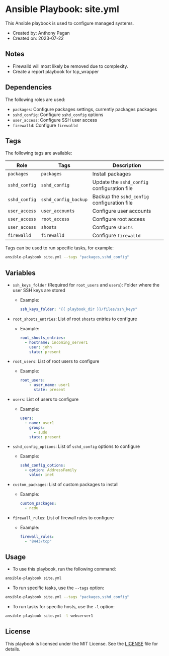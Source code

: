# Ansible Playbook: site.yml

This Ansible playbook is used to configure managed systems.

- Created by: Anthony Pagan
- Created on: 2023-07-22

## Notes

- Firewalld will most likely be removed due to complexity.
- Create a report playbook for tcp_wrapper

## Dependencies

The following roles are used:

- `packages`: Configure packages settings, currently packages packages
- `sshd_config`: Configure `sshd_config` options
- `user_access`: Configure SSH user access
- `firewalld`: Configure `firewalld`

## Tags

The following tags are available:

| Role | Tags | Description |
|------|------|-------------|
| `packages` | `packages` | Install packages |
| `sshd_config` | `sshd_config` | Update the `sshd_config` configuration file |
| `sshd_config` | `sshd_config_backup` | Backup the `sshd_config` configuration file |
| `user_access` | `user_accounts` | Configure user accounts |
| `user_access` | `root_access` | Configure root access |
| `user_access` | `shosts` | Configure `shosts` |
| `firewalld` | `firewalld` | Configure `firewalld` |

Tags can be used to run specific tasks, for example:

```bash
ansible-playbook site.yml --tags "packages,sshd_config"
```

## Variables

- `ssh_keys_folder` (Required for `root_users` and `users`): Folder where the user SSH keys are stored
  - Example:

    ```yaml
    ssh_keys_folder: "{{ playbook_dir }}/files/ssh_keys"
    ```

- `root_shosts_entries`: List of root `shosts` entries to configure
  - Example:

    ```yaml
    root_shosts_entries:
      - hostname: incoming_server1
        user: john
        state: present
    ```

- `root_users`: List of root users to configure
  - Example:

    ```yaml
    root_users:
        - user_name: user1
          state: present
    ```

- `users`: List of users to configure
  - Example:

    ```yaml
    users:
      - name: user1
        groups:
          - sudo
        state: present
    ```

- `sshd_config_options`: List of `sshd_config` options to configure
  - Example:

    ```yaml
    sshd_config_options:
      - option: AddressFamily
        value: inet
    ```

- `custom_packages`: List of custom packages to install
  - Example:

    ```yaml
    custom_packages:
      - ncdu
    ```

- `firewall_rules`: List of firewall rules to configure
  - Example:

    ```yaml
    firewall_rules:
      - "8443/tcp"
    ```

## Usage

- To use this playbook, run the following command:

```bash
ansible-playbook site.yml
```

- To run specific tasks, use the `--tags` option:

```bash
ansible-playbook site.yml --tags "packages,sshd_config"
```

- To run tasks for specific hosts, use the `-l` option:

```bash
ansible-playbook site.yml -l webserver1
```

## License

This playbook is licensed under the MIT License. See the [LICENSE](LICENSE) file for details.
